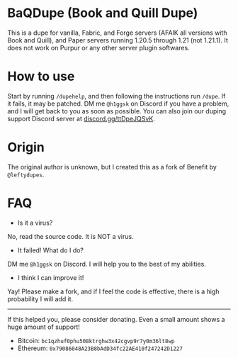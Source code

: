 # BaQDupe (Book and Quill Dupe)
This is a dupe for vanilla, Fabric, and Forge servers (AFAIK all versions with Book and Quill), and Paper servers running 1.20.5 through 1.21 (not 1.21.1).  It does not work on Purpur or any other server plugin softwares.

# How to use
Start by running `/dupehelp`, and then following the instructions run `/dupe`. If it fails, it may be patched. DM me `@h1ggsk` on Discord if you have a problem, and I will get back to you as soon as possible. You can also join our duping support Discord server at [discord.gg/ttDpeJQSvK](https://discord.gg/ttDpeJQSvK).

# Origin
The original author is unknown, but I created this as a fork of Benefit by `@leftydupes`.

# FAQ
- Is it a virus?

No, read the source code. It is NOT a virus.

- It failed! What do I do?

DM me `@h1ggsk` on Discord. I will help you to the best of my abilities.

- I think I can improve it!

Yay! Please make a fork, and if I feel the code is effective, there is a high probability I will add it.

---

If this helped you, please consider donating. Even a small amount shows a huge amount of support!
- Bitcoin: `bc1qzhuf0phu508ktrghw3x42cgvp9r7y0m36lt8wp`
- Ethereum: `0x79086048A23B8bAdD34fc22AE410f247242D1227`
